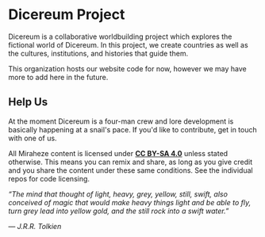 # Dicereum Project

Dicereum is a collaborative worldbuilding project which explores the fictional world of Dicereum. In this project, we create countries as well as the cultures, institutions, and histories that guide them.

This organization hosts our website code for now, however we may have more to add here in the future.

## Help Us

At the moment Dicereum is a four-man crew and lore development is basically happening at a snail's pace. If you'd like to contribute, get in touch with one of us.

All Miraheze content is licensed under **[CC BY-SA 4.0](https://creativecommons.org/licenses/by-sa/4.0/)** unless stated otherwise. This means you can remix and share, as long as you give credit and you share the content under these same conditions. See the individual repos for code licensing.

*“The mind that thought of light, heavy, grey, yellow, still, swift, also conceived of magic that would make heavy things light and be able to fly, turn grey lead into yellow gold, and the still rock into a swift water.”*

*— J.R.R. Tolkien*
